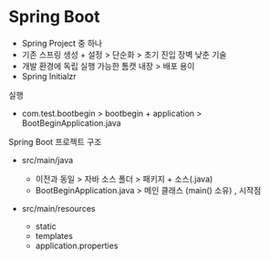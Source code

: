 # Spring Boot
- Spring Project 중 하나 
- 기존 스프링 생성 + 설정 > 단순화 > 초기 진입 장벽 낮춘 기술 
- 개발 환경에 독립 실행 가능한 톰캣 내장 > 배포 용이
- Spring Initialzr


실행
- com.test.bootbegin > bootbegin + application > BootBeginApplication.java

Spring Boot 프로젝트 구조 
- src/main/java 
	- 이전과 동일 > 자바 소스 폴더 > 패키지 + 소스(.java)
	- BootBeginApplication.java > 메인 클래스 (main() 소유) , 시작점

- src/main/resources 
	- static
	- templates
	- application.properties